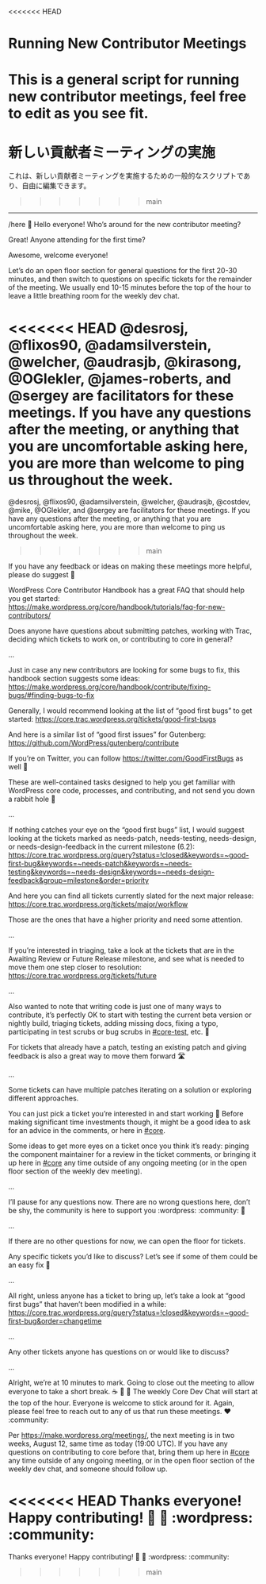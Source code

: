 <<<<<<< HEAD
# Running New Contributor Meetings

This is a general script for running new contributor meetings, feel free to edit as you see fit.
=======
<!--
# Running New Contributor Meetings
-->

# 新しい貢献者ミーティングの実施

<!--
This is a general script for running new contributor meetings, feel free to edit as you see fit.
-->

これは、新しい貢献者ミーティングを実施するための一般的なスクリプトであり、自由に編集できます。
>>>>>>> main

* * *

/here <new-contributor-meeting> :wave: Hello everyone! Who’s around for the new contributor meeting?  
  
Great! Anyone attending for the first time?  
  
Awesome, welcome everyone!  
  
Let’s do an open floor section for general questions for the first 20-30 minutes, and then switch to questions on specific tickets for the remainder of the meeting. We usually end 10-15 minutes before the top of the hour to leave a little breathing room for the weekly dev chat.  
  
<<<<<<< HEAD
@desrosj, @flixos90, @adamsilverstein, @welcher, @audrasjb, @kirasong, @OGlekler, @james-roberts, and @sergey are facilitators for these meetings. If you have any questions after the meeting, or anything that you are uncomfortable asking here, you are more than welcome to ping us throughout the week.  
=======
@desrosj, @flixos90, @adamsilverstein, @welcher, @audrasjb, @costdev, @mike, @OGlekler, and @sergey are facilitators for these meetings. If you have any questions after the meeting, or anything that you are uncomfortable asking here, you are more than welcome to ping us throughout the week.  
>>>>>>> main
  
If you have any feedback or ideas on making these meetings more helpful, please do suggest 🙂  
  
WordPress Core Contributor Handbook has a great FAQ that should help you get started:  
https://make.wordpress.org/core/handbook/tutorials/faq-for-new-contributors/  
  
Does anyone have questions about submitting patches, working with Trac, deciding which tickets to work on, or contributing to core in general?  
  
…  
  
Just in case any new contributors are looking for some bugs to fix, this handbook section suggests some ideas:  
https://make.wordpress.org/core/handbook/contribute/fixing-bugs/#finding-bugs-to-fix  
  
Generally, I would recommend looking at the list of “good first bugs” to get started: https://core.trac.wordpress.org/tickets/good-first-bugs  
  
And here is a similar list of “good first issues” for Gutenberg: https://github.com/WordPress/gutenberg/contribute  
  
If you’re on Twitter, you can follow https://twitter.com/GoodFirstBugs as well 🙂  
  
These are well-contained tasks designed to help you get familiar with WordPress core code, processes, and contributing, and not send you down a rabbit hole 🙂  
  
…  
  
If nothing catches your eye on the “good first bugs” list, I would suggest looking at the tickets marked as needs-patch, needs-testing, needs-design, or needs-design-feedback in the current milestone (6.2):  
https://core.trac.wordpress.org/query?status=!closed&keywords=~good-first-bug&keywords=~needs-patch&keywords=~needs-testing&keywords=~needs-design&keywords=~needs-design-feedback&group=milestone&order=priority  
  
And here you can find all tickets currently slated for the next major release:  
https://core.trac.wordpress.org/tickets/major/workflow  
  
Those are the ones that have a higher priority and need some attention.  
  
…  
  
If you’re interested in triaging, take a look at the tickets that are in the Awaiting Review or Future Release milestone, and see what is needed to move them one step closer to resolution:  
https://core.trac.wordpress.org/tickets/future  
  
…  
  
Also wanted to note that writing code is just one of many ways to contribute, it’s perfectly OK to start with testing the current beta version or nightly build, triaging tickets, adding missing docs, fixing a typo, participating in test scrubs or bug scrubs in [#core-test](https://make.wordpress.org/core/tag/core-test/), etc. 🐛  
  
For tickets that already have a patch, testing an existing patch and giving feedback is also a great way to move them forward 🛣️  
  
…  
  
Some tickets can have multiple patches iterating on a solution or exploring different approaches.  
  
You can just pick a ticket you’re interested in and start working 🙂 Before making significant time investments though, it might be a good idea to ask for an advice in the comments, or here in [#core](https://make.wordpress.org/core/tag/core/).  
  
Some ideas to get more eyes on a ticket once you think it’s ready: pinging the component maintainer for a review in the ticket comments, or bringing it up here in [#core](https://make.wordpress.org/core/tag/core/) any time outside of any ongoing meeting (or in the open floor section of the weekly dev meeting).  
  
…  
  
I’ll pause for any questions now. There are no wrong questions here, don’t be shy, the community is here to support you :wordpress: :community: 🤗  
  
…  
  
If there are no other questions for now, we can open the floor for tickets.  
  
Any specific tickets you’d like to discuss? Let’s see if some of them could be an easy fix 🙂  
  
…  
  
All right, unless anyone has a ticket to bring up, let’s take a look at “good first bugs” that haven’t been modified in a while:  
https://core.trac.wordpress.org/query?status=!closed&keywords=~good-first-bug&order=changetime  
  
…  
  
Any other tickets anyone has questions on or would like to discuss?  
  
…  
  
Alright, we’re at 10 minutes to mark. Going to close out the meeting to allow everyone to take a short break. :coffee: :tea: :cookie: The weekly Core Dev Chat will start at the top of the hour. Everyone is welcome to stick around for it. Again, please feel free to reach out to any of us that run these meetings. ❤️ :community:  
  
Per https://make.wordpress.org/meetings/, the next meeting is in two weeks, August 12, same time as today (19:00 UTC). If you have any questions on contributing to core before that, bring them up here in [#core](https://make.wordpress.org/core/tag/core/) any time outside of any ongoing meeting, or in the open floor section of the weekly dev chat, and someone should follow up.  
  
</new-contributor-meeting>  
  
<<<<<<< HEAD
Thanks everyone! Happy contributing! 🙌 💪 :wordpress: :community:
=======
Thanks everyone! Happy contributing! 🙌 💪 :wordpress: :community:
>>>>>>> main
